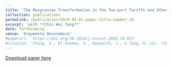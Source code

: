 ```yaml
---
title: "The Musgravian Transformation in the Two-part Tariffs and Other Monopoly Models"
collection: publications
permalink: /publication/2019-05-01-paper-title-number-10
excerpt: 'with **Chin Wei Yang**'
date: forthcoming
venue: 'Argumenta Oeconomica'
#paperurl: 'https://doi.org/10.1016/j.envint.2018.10.023'
#citation: 'Chang, S., El-Zaemey, S., Heyworth, J., & Tang, M. chi. (2018). DDT exposure in early childhood and female breast cancer: Evidence from an ecological study in Taiwan. Environment International, 121(October), 1106–1112. '
---
```


[Download paper here]()<br/>
